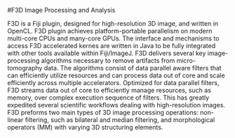 #F3D Image Processing and Analysis

F3D is a Fiji plugin, designed for high-resolution 3D image, and written in OpenCL. F3D plugin achieves platform-portable parallelism on modern multi-core CPUs and many-core GPUs. The interface and mechanisms to access F3D accelerated kernes are written in Java to be fully integrated with other tools available within Fiji/ImageJ. F3D delivers several key image-processing algorithms necessary to remove artifacts from micro-tomography data. The algorithms consist of data parallel aware filters that can efficiently utilize resources and can process data out of core and scale efficiently across multiple accelerators. Optimized for data parallel filters, F3D streams data out of core to efficiently manage resources, such as memory, over complex execution sequence of filters. This has greatly expedited several scientific workflows dealing with high-resolution images. F3D preforms two main types of 3D image processing operations: non-linear filtering, such as bilateral and median filtering, and morphological operators (MM) with varying 3D structuring elements.
